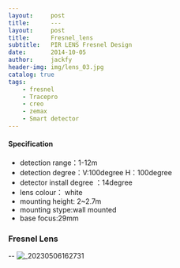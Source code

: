 ```yaml
---
layout:     post
title:      ---
layout:     post
title:      Fresnel_lens
subtitle:   PIR LENS Fresnel Design
date:       2014-10-05
author:     jackfy
header-img: img/lens_03.jpg
catalog: true
tags:
    - fresnel
    - Tracepro
    - creo
    - zemax
    - Smart detector 
---
```

#### Specification
- detection range：1-12m
- detection degree：V:100degree   H：100degree
- detector install degree ：14degree
- lens colour： white
- mounting height: 2~2.7m
- mounting stype:wall mounted
- base focus:29mm

### Fresnel Lens
--
![_20230506162731](https://user-images.githubusercontent.com/131378528/236615778-38ce2847-fb61-41ff-b0d8-b9c59eb9dde3.jpg)
